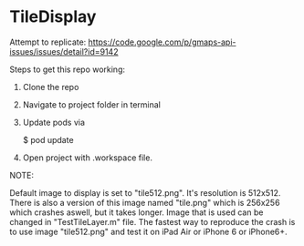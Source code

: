 # TileDisplay
Attempt to replicate: https://code.google.com/p/gmaps-api-issues/issues/detail?id=9142

Steps to get this repo working:
1. Clone the repo
2. Navigate to project folder in terminal
3. Update pods via

    $ pod update

4. Open project with .workspace file.


NOTE:

Default image to display is set to "tile512.png". It's resolution is 512x512. There is also a version of this image named "tile.png" which is 256x256 which crashes aswell, but it takes longer. Image that is used can be changed in "TestTileLayer.m" file. The fastest way to reproduce the crash is to use image "tile512.png" and test it on iPad Air or iPhone 6 or iPhone6+.
